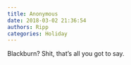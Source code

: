 ```yaml
---
title: Anonymous
date: 2018-03-02 21:36:54
authors: Ripp
categories: Holiday
---
```


 Blackburn? Shit, that’s all you got to say.